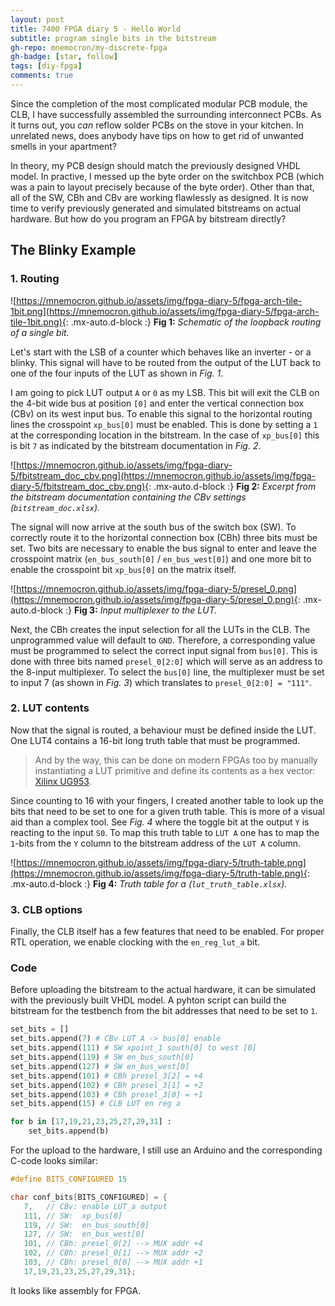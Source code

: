 ```yaml
---
layout: post
title: 7400 FPGA diary 5 - Hello World
subtitle: program single bits in the bitstream
gh-repo: mnemocron/my-discrete-fpga
gh-badge: [star, follow]
tags: [diy-fpga]
comments: true
---
```


Since the completion of the most complicated modular PCB module, the CLB, I have successfully assembled the surrounding interconnect PCBs.
As it turns out, you _can_ reflow solder PCBs on the stove in your kitchen.
In unrelated news, does anybody have tips on how to get rid of unwanted smells in your apartment?

In theory, my PCB design should match the previously designed VHDL model. 
In practive, I messed up the byte order on the switchbox PCB (which was a pain to layout precisely because of the byte order).
Other than that, all of the SW, CBh and CBv are working flawlessly as designed.
It is now time to verify previously generated and simulated bitstreams on actual hardware.
But how do you program an FPGA by bitstream directly?


## The Blinky Example

### 1. Routing

![https://mnemocron.github.io/assets/img/fpga-diary-5/fpga-arch-tile-1bit.png](https://mnemocron.github.io/assets/img/fpga-diary-5/fpga-arch-tile-1bit.png){: .mx-auto.d-block :}
**Fig 1:** _Schematic of the loopback routing of a single bit._

Let's start with the LSB of a counter which behaves like an inverter - or a blinky.
This signal will have to be routed from the output of the LUT back to one of the four inputs of the LUT as shown in _Fig. 1_.

I am going to pick LUT output `A` or `0` as my LSB.
This bit will exit the CLB on the 4-bit wide bus at position `[0]` and enter the vertical connection box (CBv) on its west input bus.
To enable this signal to the horizontal routing lines the crosspoint `xp_bus[0]` must be enabled. 
This is done by setting a `1` at the corresponding location in the bitstream. In the case of `xp_bus[0]` this is bit `7` as indicated by the bitstream documentation in _Fig. 2_.

![https://mnemocron.github.io/assets/img/fpga-diary-5/fbitstream_doc_cbv.png](https://mnemocron.github.io/assets/img/fpga-diary-5/fbitstream_doc_cbv.png){: .mx-auto.d-block :}
**Fig 2:** _Excerpt from the bitstream documentation containing the CBv settings (`bitstream_doc.xlsx`)._

The signal will now arrive at the south bus of the switch box (SW). To correctly route it to the horizontal connection box (CBh) three bits must be set.
Two bits are necessary to enable the bus signal to enter and leave the crosspoint matrix (`en_bus_south[0]` / `en_bus_west[0]`) and one more bit to enable the crosspoint bit `xp_bus[0]` on the matrix itself.

![https://mnemocron.github.io/assets/img/fpga-diary-5/presel_0.png](https://mnemocron.github.io/assets/img/fpga-diary-5/presel_0.png){: .mx-auto.d-block :}
**Fig 3:** _Input multiplexer to the LUT._

Next, the CBh creates the input selection for all the LUTs in the CLB. The unprogrammed value will default to `GND`.
Therefore, a corresponding value must be programmed to select the correct input signal from `bus[0]`.
This is done with three bits named `presel_0[2:0]` which will serve as an address to the 8-input multiplexer.
To select the `bus[0]` line, the multiplexer must be set to input 7 (as shown in _Fig. 3_) which translates to `presel_0[2:0] = "111"`.

### 2. LUT contents

Now that the signal is routed, a behaviour must be defined inside the LUT.
One LUT4 contains a 16-bit long truth table that must be programmed.

> And by the way, this can be done on modern FPGAs too by manually instantiating a LUT primitive and define its contents as a hex vector: [Xilinx UG953](https://docs.xilinx.com/r/en-US/ug953-vivado-7series-libraries/LUT6).

Since counting to 16 with your fingers, I created another table to look up the bits that need to be set to one for a given truth table. This is more of a visual aid than a complex tool. See _Fig. 4_ where the toggle bit at the output `Y` is reacting to the input `S0`. To map this truth table to `LUT A` one has to map the `1`-bits from the `Y` column to the bitstream address of the `LUT A` column.

![https://mnemocron.github.io/assets/img/fpga-diary-5/truth-table.png](https://mnemocron.github.io/assets/img/fpga-diary-5/truth-table.png){: .mx-auto.d-block :}
**Fig 4:** _Truth table for a  (`lut_truth_table.xlsx`)._

### 3. CLB options

Finally, the CLB itself has a few features that need to be enabled. 
For proper RTL operation, we enable clocking with the `en_reg_lut_a` bit.

### Code

Before uploading the bitstream to the actual hardware, it can be simulated with the previously built VHDL model.
A pyhton script can build the bitstream for the testbench from the bit addresses that need to be set to `1`.

```python
set_bits = []
set_bits.append(7) # CBv LUT A -> bus[0] enable
set_bits.append(111) # SW xpoint_1 south[0] to west [0]
set_bits.append(119) # SW en_bus_south[0]
set_bits.append(127) # SW en_bus_west[0]
set_bits.append(101) # CBh presel_3[2] = +4
set_bits.append(102) # CBh presel_3[1] = +2
set_bits.append(103) # CBh presel_3[0] = +1
set_bits.append(15) # CLB LUT en reg a

for b in [17,19,21,23,25,27,29,31] :
    set_bits.append(b) 
```

For the upload to the hardware, I still use an Arduino and the corresponding C-code looks similar:

```cpp
#define BITS_CONFIGURED 15

char conf_bits[BITS_CONFIGURED] = {
   7,   // CBv: enable LUT_a output
   111, // SW:  xp_bus[0]
   119, // SW:  en_bus_south[0]
   127, // SW:  en_bus_west[0]
   101, // CBh: presel_0[2] --> MUX addr +4
   102, // CBh: presel_0[1] --> MUX addr +2
   103, // CBh: presel_0[0] --> MUX addr +1
   17,19,21,23,25,27,29,31};
```

It looks like assembly for FPGA.



